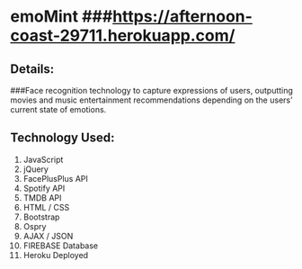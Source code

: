 # emoMint ###<https://afternoon-coast-29711.herokuapp.com/>
## Details:
###Face recognition technology to capture expressions of users, outputting movies and music entertainment recommendations depending on the users’ current state of emotions. 

## Technology Used:
1. JavaScript
2. jQuery
3. FacePlusPlus API
4. Spotify API
5. TMDB API
6. HTML / CSS
7. Bootstrap
8. Ospry
9. AJAX / JSON
10. FIREBASE Database
11. Heroku Deployed